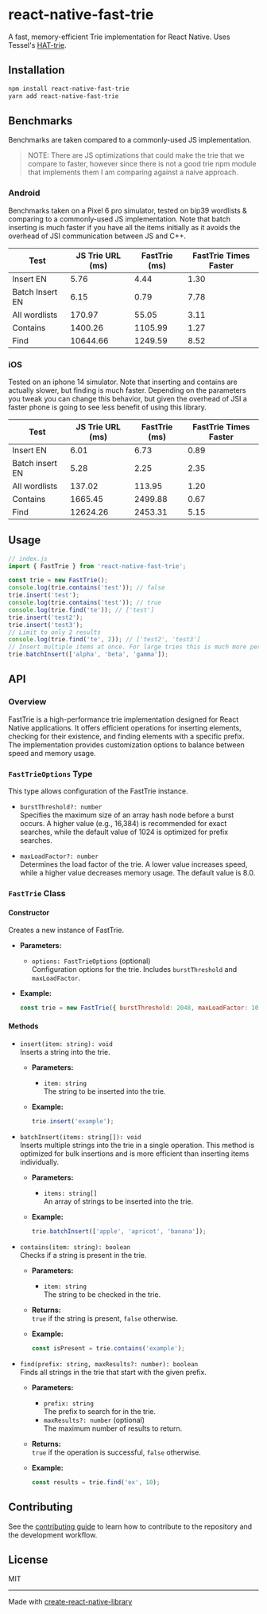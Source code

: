 # react-native-fast-trie

A fast, memory-efficient Trie implementation for React Native. Uses Tessel's [HAT-trie](https://github.com/Tessil/hat-trie).

## Installation

```sh
npm install react-native-fast-trie
yarn add react-native-fast-trie
```

## Benchmarks

Benchmarks are taken compared to a commonly-used JS implementation.

> NOTE: There are JS optimizations that could make the trie that we compare to faster, however since there is not a good trie npm module that implements them I am comparing against a naive approach.

### Android

Benchmarks taken on a Pixel 6 pro simulator, tested on bip39 wordlists & comparing to a commonly-used JS implementation. Note that batch inserting is much faster if you have all the items initially as it avoids the overhead of JSI communication between JS and C++.

| Test            | JS Trie URL (ms) | FastTrie (ms) | FastTrie Times Faster |
| --------------- | ---------------- | ------------- | --------------------- |
| Insert EN       | 5.76             | 4.44          | 1.30                  |
| Batch Insert EN | 6.15             | 0.79          | 7.78                  |
| All wordlists   | 170.97           | 55.05         | 3.11                  |
| Contains        | 1400.26          | 1105.99       | 1.27                  |
| Find            | 10644.66         | 1249.59       | 8.52                  |

### iOS

Tested on an iphone 14 simulator. Note that inserting and contains are actually slower, but finding is much faster. Depending on the parameters you tweak you can change this behavior, but given the overhead of JSI a faster phone is going to see less benefit of using this library.

| Test            | JS Trie URL (ms) | FastTrie (ms) | FastTrie Times Faster |
| --------------- | ---------------- | ------------- | --------------------- |
| Insert EN       | 6.01             | 6.73          | 0.89                  |
| Batch insert EN | 5.28             | 2.25          | 2.35                  |
| All wordlists   | 137.02           | 113.95        | 1.20                  |
| Contains        | 1665.45          | 2499.88       | 0.67                  |
| Find            | 12624.26         | 2453.31       | 5.15                  |

## Usage

```js
// index.js
import { FastTrie } from 'react-native-fast-trie';

const trie = new FastTrie();
console.log(trie.contains('test')); // false
trie.insert('test');
console.log(trie.contains('test')); // true
console.log(trie.find('te')); // ['test']
trie.insert('test2');
trie.insert('test3');
// Limit to only 2 results
console.log(trie.find('te', 2)); // ['test2', 'test3']
// Insert multiple items at once. For large tries this is much more performant
trie.batchInsert(['alpha', 'beta', 'gamma']);
```

## API

### Overview

FastTrie is a high-performance trie implementation designed for React Native applications. It offers efficient operations for inserting elements, checking for their existence, and finding elements with a specific prefix. The implementation provides customization options to balance between speed and memory usage.

### `FastTrieOptions` Type

This type allows configuration of the FastTrie instance.

- `burstThreshold?: number`  
  Specifies the maximum size of an array hash node before a burst occurs. A higher value (e.g., 16,384) is recommended for exact searches, while the default value of 1024 is optimized for prefix searches.

- `maxLoadFactor?: number`  
  Determines the load factor of the trie. A lower value increases speed, while a higher value decreases memory usage. The default value is 8.0.

### `FastTrie` Class

#### Constructor

Creates a new instance of FastTrie.

- **Parameters:**

  - `options: FastTrieOptions` (optional)  
    Configuration options for the trie. Includes `burstThreshold` and `maxLoadFactor`.

- **Example:**
  ```javascript
  const trie = new FastTrie({ burstThreshold: 2048, maxLoadFactor: 10.0 });
  ```

#### Methods

- `insert(item: string): void`  
  Inserts a string into the trie.

  - **Parameters:**

    - `item: string`  
      The string to be inserted into the trie.

  - **Example:**
    ```javascript
    trie.insert('example');
    ```

- `batchInsert(items: string[]): void`  
  Inserts multiple strings into the trie in a single operation. This method is optimized for bulk insertions and is more efficient than inserting items individually.

  - **Parameters:**

    - `items: string[]`  
      An array of strings to be inserted into the trie.

  - **Example:**
    ```javascript
    trie.batchInsert(['apple', 'apricot', 'banana']);
    ```

- `contains(item: string): boolean`  
  Checks if a string is present in the trie.

  - **Parameters:**

    - `item: string`  
      The string to be checked in the trie.

  - **Returns:**  
    `true` if the string is present, `false` otherwise.

  - **Example:**
    ```javascript
    const isPresent = trie.contains('example');
    ```

- `find(prefix: string, maxResults?: number): boolean`  
  Finds all strings in the trie that start with the given prefix.

  - **Parameters:**

    - `prefix: string`  
      The prefix to search for in the trie.
    - `maxResults?: number` (optional)  
      The maximum number of results to return.

  - **Returns:**  
    `true` if the operation is successful, `false` otherwise.

  - **Example:**
    ```javascript
    const results = trie.find('ex', 10);
    ```

## Contributing

See the [contributing guide](CONTRIBUTING.md) to learn how to contribute to the repository and the development workflow.

## License

MIT

---

Made with [create-react-native-library](https://github.com/callstack/react-native-builder-bob)

